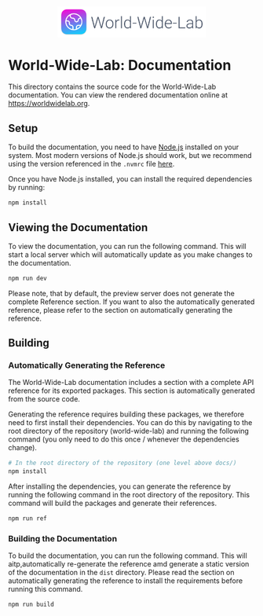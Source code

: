 <p align="center">
  <img alt="The World-Wide-Lab Logo" src="../img/logo.svg" width="60%" align="center">
</p>

# World-Wide-Lab: Documentation

This directory contains the source code for the World-Wide-Lab documentation. You can view the rendered documentation online at <https://worldwidelab.org>.

## Setup

To build the documentation, you need to have [Node.js](https://nodejs.org/) installed on your system. Most modern versions of Node.js should work, but we recommend using the version referenced in the `.nvmrc` file [here](../.nvmrc).

 Once you have Node.js installed, you can install the required dependencies by running:

```bash
npm install
```

## Viewing the Documentation

To view the documentation, you can run the following command. This will start a local server which will automatically update as you make changes to the documentation.

```bash
npm run dev
```

Please note, that by default, the preview server does not generate the complete Reference section. If you want to also the automatically generated reference, please refer to the section on automatically generating the reference.

## Building

### Automatically Generating the Reference

The World-Wide-Lab documentation includes a section with a complete API reference for its exported packages. This section is automatically generated from the source code.

Generating the reference requires building these packages, we therefore need to first install their dependencies. You can do this by navigating to the root directory of the repository (world-wide-lab) and running the following command (you only need to do this once / whenever the dependencies change).

```bash
# In the root directory of the repository (one level above docs/)
npm install
```

After installing the dependencies, you can generate the reference by running the following command in the root directory of the repository. This command will build the packages and generate their references.

```bash
npm run ref
```

### Building the Documentation

To build the documentation, you can run the following command. This will aitp,automatically re-generate the reference amd generate a static version of the documentation in the `dist` directory. Please read the section on automatically generating the reference to install the requirements before running this command.

```bash
npm run build
```
